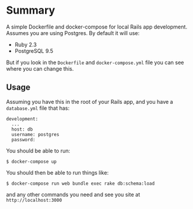 # Summary

A simple Dockerfile and docker-compose for local Rails app development. Assumes you are using Postgres. By default it will use:

* Ruby 2.3
* PostgreSQL 9.5

But if you look in the `Dockerfile` and `docker-compose.yml` file you can see where you can change this.

## Usage

Assuming you have this in the root of your Rails app, and you have a `database.yml` file that has:

```
development:
  ...
  host: db
  username: postgres
  password:
```

You should be able to run:

```
$ docker-compose up
```

You should then be able to run things like:

```
$ docker-compose run web bundle exec rake db:schema:load
```

and any other commands you need and see you site at `http://localhost:3000`




